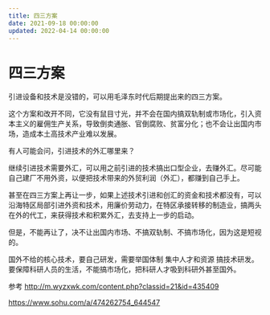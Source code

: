 ```yaml
---
title: 四三方案
date: 2021-09-18 00:00:00
updated: 2022-04-14 00:00:00
---
```


# 四三方案

引进设备和技术是没错的，可以用毛泽东时代后期提出来的四三方案。

这个方案和改开不同，它没有鼠目寸光，并不会在国内搞双轨制或市场化，引入资本主义的雇佣生产关系，导致倒卖通胀、官倒腐败、贫富分化；也不会让出国内市场，造成本土高技术产业难以发展。

有人可能会问，引进技术的外汇哪里来？

继续引进技术需要外汇，可以用之前引进的技术搞出口型企业，去赚外汇。尽可能自己建厂不用外资，以便把技术带来的外贸利润（外汇），都赚到自己手上。

甚至在四三方案上再让一步，如果上述技术引进和创汇的资金和技术都没有，可以沿海特区局部引进外资和技术，用廉价劳动力，在特区承接转移的制造业，搞两头在外的代工，来获得技术和积累外汇，去支持上一步的启动。

但是，不能再让了，决不让出国内市场、不搞双轨制、不搞市场化，因为这是短视的。

国外不给的核心技术，要自己研发，需要举国体制 集中人才和资源 搞技术研发。要保障科研人员的生活，不能搞市场化，把科研人才吸到科研外甚至国外。

参考 http://m.wyzxwk.com/content.php?classid=21&id=435409

https://www.sohu.com/a/474262754_644547
